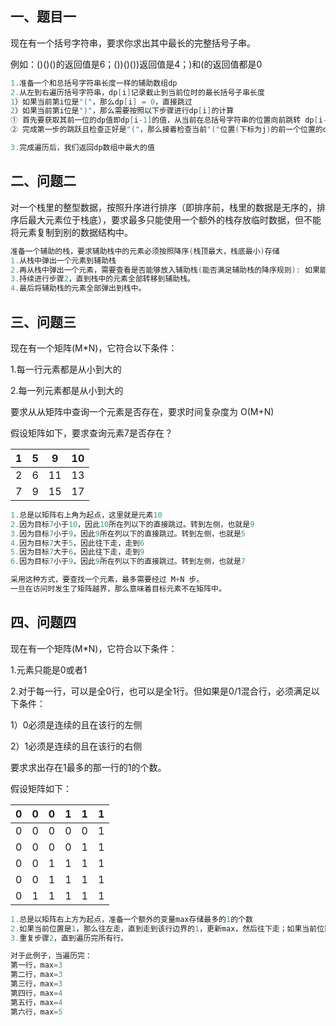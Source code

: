 ## 一、题目一

现在有一个括号字符串，要求你求出其中最长的完整括号子串。

例如：()()()的返回值是6；())()())返回值是4；)和(的返回值都是0

```go
1.准备一个和总括号字符串长度一样的辅助数组dp
2.从左到右遍历括号字符串，dp[i]记录截止到当前位时的最长括号子串长度
1）如果当前第i位是"("，那么dp[i] = 0，直接跳过
2）如果当前第i位是")"，那么需要按照以下步骤进行dp[i]的计算
① 首先要获取其前一位的dp值即dp[i-1]的值，从当前在总括号字符串的位置向前跳转 dp[i-1]+1个位置。然后判断当前位置是否是"("且有没有越界，如果没有越界且正好是"(",那么dp[i]至少应该是 dp[i-1]+2。至于是不是"至少"，还需要进行第②步
② 完成第一步的跳跃且检查正好是"("，那么接着检查当前"("位置(下标为j)的前一个位置的dp[j-1]是否符合“未越界且大于0”(是一个完整的括号子串)，那么dp[i] 需要在 dp[i-1]+2 的基础上再加上 dp[j-1]

3.完成遍历后，我们返回dp数组中最大的值
```

## 二、问题二

对一个栈里的整型数据，按照升序进行排序（即排序前，栈里的数据是无序的，排序后最大元素位于栈底），要求最多只能使用一个额外的栈存放临时数据，但不能将元素复制到别的数据结构中。

```go
准备一个辅助的栈，要求辅助栈中的元素必须按照降序(栈顶最大，栈底最小)存储
1.从栈中弹出一个元素到辅助栈
2.再从栈中弹出一个元素，需要查看是否能够放入辅助栈(能否满足辅助栈的降序规则): 如果能放直接放; 如果不能放，则需要将辅助栈中的元素弹到原栈中，弹出到可以在辅助栈放入这个元素。
3.持续进行步骤2，直到栈中的元素全部转移到辅助栈。
4.最后将辅助栈的元素全部弹出到栈中。
```

## 三、问题三

现在有一个矩阵(M*N)，它符合以下条件：

1.每一行元素都是从小到大的

2.每一列元素都是从小到大的

要求从从矩阵中查询一个元素是否存在，要求时间复杂度为 O(M+N)

假设矩阵如下，要求查询元素7是否存在？

|  1   |  5   |  9   |  10  |
| :--: | :--: | :--: | :--: |
|  2   |  6   |  11  |  13  |
|  7   |  9   |  15  |  17  |

```go
1.总是以矩阵右上角为起点，这里就是元素10
2.因为目标7小于10，因此10所在列以下的直接跳过。转到左侧，也就是9
3.因为目标7小于9，因此9所在列以下的直接跳过。转到左侧，也就是5
4.因为目标7大于5，因此往下走，走到6
5.因为目标7大于6，因此往下走，走到9
6.因为目标7小于9，因此9所在列以下的直接跳过。转到左侧，也就是7

采用这种方式，要查找一个元素，最多需要经过 M+N 步。
一旦在访问时发生了矩阵越界，那么意味着目标元素不在矩阵中。
```

## 四、问题四

现在有一个矩阵(M*N)，它符合以下条件：

1.元素只能是0或者1

2.对于每一行，可以是全0行，也可以是全1行。但如果是0/1混合行，必须满足以下条件：

1）0必须是连续的且在该行的左侧

2）1必须是连续的且在该行的右侧

要求求出存在1最多的那一行的1的个数。

假设矩阵如下：

| 0    | 0    | 0    | 1    | 1    | 1    |
| ---- | ---- | ---- | ---- | ---- | ---- |
| 0    | 0    | 0    | 0    | 0    | 1    |
| 0    | 0    | 0    | 0    | 1    | 1    |
| 0    | 0    | 1    | 1    | 1    | 1    |
| 0    | 0    | 1    | 1    | 1    | 1    |
| 0    | 1    | 1    | 1    | 1    | 1    |

```go
1.总是以矩阵右上方为起点，准备一个额外的变量max存储最多的1的个数
2.如果当前位置是1，那么往左走，直到走到该行边界的1，更新max，然后往下走；如果当前位置是0，则继续往下走。
3.重复步骤2，直到遍历完所有行。

对于此例子，当遍历完：
第一行，max=3
第二行，max=3
第三行，max=3
第四行，max=4
第五行，max=4
第六行，max=5
```

